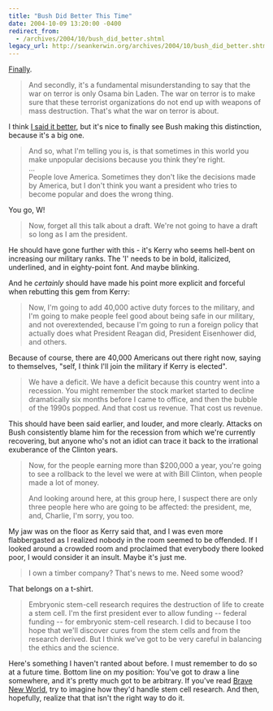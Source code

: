 ```yaml
---
title: "Bush Did Better This Time"
date: 2004-10-09 13:20:00 -0400
redirect_from:
  - /archives/2004/10/bush_did_better.shtml
legacy_url: http://seankerwin.org/archives/2004/10/bush_did_better.shtml
---
```

[Finally](http://www.debates.org/pages/trans2004c.html).

> And secondly, it's a fundamental misunderstanding to say that the war on terror is only Osama bin Laden. The war on terror is to make sure that these terrorist organizations do not end up with weapons of mass destruction. That's what the war on terror is about.

I think [I said it better](/archives/2004/10/remember.shtml), but it's nice to finally see Bush making this distinction, because it's a big one.

> And so, what I'm telling you is, is that sometimes in this world you make unpopular decisions because you think they're right.  
> ...  
> People love America. Sometimes they don't like the decisions made by America, but I don't think you want a president who tries to become popular and does the wrong thing.

You go, W!

> Now, forget all this talk about a draft. We're not going to have a draft so long as I am the president.

He should have gone further with this - it's Kerry who seems hell-bent on increasing our military ranks. The 'I' needs to be in bold, italicized, underlined, and in eighty-point font. And maybe blinking.

And he _certainly_ should have made his point more explicit and forceful when rebutting this gem from Kerry:

> Now, I'm going to add 40,000 active duty forces to the military, and I'm going to make people feel good about being safe in our military, and not overextended, because I'm going to run a foreign policy that actually does what President Reagan did, President Eisenhower did, and others.

Because of course, there are 40,000 Americans out there right now, saying to themselves, "self, I think I'll join the military if Kerry is elected".

> We have a deficit. We have a deficit because this country went into a recession. You might remember the stock market started to decline dramatically six months before I came to office, and then the bubble of the 1990s popped. And that cost us revenue. That cost us revenue.

This should have been said earlier, and louder, and more clearly. Attacks on Bush consistently blame him for the recession from which we're currently recovering, but anyone who's not an idiot can trace it back to the irrational exuberance of the Clinton years.

> Now, for the people earning more than $200,000 a year, you're going to see a rollback to the level we were at with Bill Clinton, when people made a lot of money.  
>   
> And looking around here, at this group here, I suspect there are only three people here who are going to be affected: the president, me, and, Charlie, I'm sorry, you too.

My jaw was on the floor as Kerry said that, and I was even more flabbergasted as I realized nobody in the room seemed to be offended. If I looked around a crowded room and proclaimed that everybody there looked poor, I would consider it an insult. Maybe it's just me.

> I own a timber company? That's news to me. Need some wood?

That belongs on a t-shirt.

> Embryonic stem-cell research requires the destruction of life to create a stem cell. I'm the first president ever to allow funding -- federal funding -- for embryonic stem-cell research. I did to because I too hope that we'll discover cures from the stem cells and from the research derived. But I think we've got to be very careful in balancing the ethics and the science.

Here's something I haven't ranted about before. I must remember to do so at a future time. Bottom line on my position: You've got to draw a line somewhere, and it's pretty much got to be arbitrary. If you've read [Brave New World](http://www.amazon.com/exec/obidos/tg/detail/-/0060901012/qid=1097341988/sr=8-1/ref=pd_ka_1/103-7554419-5694221?v=glance&s=books&n=507846), try to imagine how they'd handle stem cell research. And then, hopefully, realize that that isn't the right way to do it.
